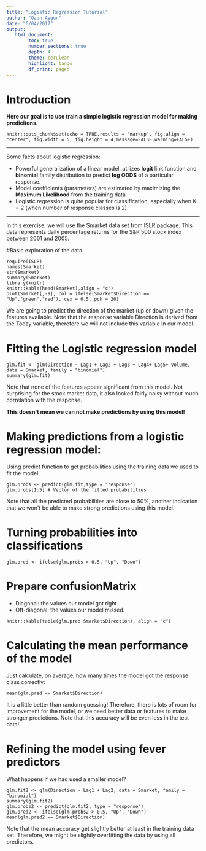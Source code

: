 ```yaml
---
title: "Logistic Regression Tutorial"
author: "Ozan Aygun"
date: "6/04/2017"
output: 
   html_document:
        toc: true
        number_sections: true
        depth: 4
        theme: cerulean
        highlight: tango
        df_print: paged
---
```


# Introduction

**Here our goal is to use train a simple logistic regression model for making predicitons.** 

```{r setup, include=FALSE}
knitr::opts_chunk$set(echo = TRUE,results = "markup", fig.align = "center", fig.width = 5, fig.height = 4,message=FALSE,warning=FALSE)
```

___

Some facts about logistic regression:

- Powerful generalization of a linear model, utilizes **logit** link function and **binomial** family distribution to predict **log ODDS** of a particular response.
- Model coefficients (parameters) are estimated by maximizing the **Maximum Likelihood** from the training data.
- Logistic regression is quite popular for classification, especially when K = 2 (when number of response classes is 2)

___

In this exercise, we will use the Smarket data set from ISLR package. This data represents daily percentage returns for the S&P 500 stock index between 2001 and 2005.

#Basic exploration of the data

```{r,fig.width = 10, fig.height = 10}
require(ISLR)
names(Smarket)
str(Smarket)
summary(Smarket)
library(knitr)
knitr::kable(head(Smarket),align = "c")
plot(Smarket[,-9], col = ifelse(Smarket$Direction == "Up","green","red"), cex = 0.5, pch = 20)
```

We are going to predict the direction of the market (up or down) given the features available. Note that the response variable Direction is derived from the Today variable, therefore we will not include this variable in our model.

# Fitting the Logistic regression model

```{r}
glm.fit <- glm(Direction ~ Lag1 + Lag2 + Lag3 + Lag4+ Lag5+ Volume, data = Smarket, family = "binomial")
summary(glm.fit)
```

Note that none of the features appear significant from this model. Not surprising for the stock market data, it also looked fairly noisy without much correlation with the response.

**This doesn't mean we can not make predictions by using this model!**

# Making predictions from a logistic regression model:

Using predict function to get probabilities using the training data we used to fit the model:

```{r}
glm.probs <- predict(glm.fit,type = "response")
glm.probs[1:5] # Vector of the fitted probabilities
```

Note that all the predicted probabilities are close to 50%, another indication that we won't be able to make strong predictions using this model.

# Turning probabilities into classifications

```{r}
glm.pred <- ifelse(glm.probs > 0.5, "Up", "Down")
```

# Prepare confusionMatrix

- Diagonal: the values our model got right.
- Off-diagonal: the values our model missed.

```{r}
knitr::kable(table(glm.pred,Smarket$Direction), align = "c")
```

# Calculating the mean performance of the model

Just calculate, on average, how many times the model got the response class correctly:

```{r}
mean(glm.pred == Smarket$Direction)
```

It is a little better than random guessing! Therefore, there is lots of room for improvement for the model, or we need better data or features to make stronger predictions. Note that this accuracy will be even less in the test data!

# Refining the model using fever predictors

What happens if we had used a smaller model?

```{r}
glm.fit2 <- glm(Direction ~ Lag1 + Lag2, data = Smarket, family = "binomial")
summary(glm.fit2)
glm.probs2 <- predict(glm.fit2, type = "response")
glm.pred2 <- ifelse(glm.probs2 > 0.5, "Up", "Down")
mean(glm.pred2 == Smarket$Direction)
```

Note that the mean accuracy get slightly better at least in the training data set. Therefore, we might be slightly overfitting the data by using all predictors.

